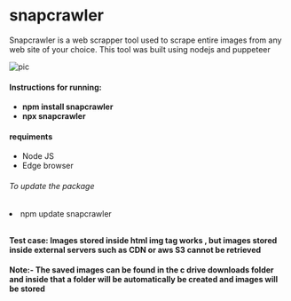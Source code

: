 # snapcrawler
Snapcrawler is a web scrapper tool used to scrape entire images from any web site of your choice.
This tool was built using nodejs and puppeteer<br>

![pic](https://github.com/PrethamMuthappa/snapcrawler/assets/98420696/b4272120-0045-47fb-9f51-6c53e21da240)

<h4> Instructions for running: </h4>

<ul>

  <li><b>npm install snapcrawler</b></li>
  <li><b>npx snapcrawler</b> </li>

</ul>

<h4>requiments</h4>
<ul><li>Node JS</li>
    <li> Edge browser</li>
</ul>

<h6>To update the package</h6>
<li>npm update snapcrawler</li>
<br>

<b>Test case: Images stored inside html img tag works , but images stored inside external servers such as CDN or aws S3 cannot be retrieved</b>

<b><h4>Note:- The saved images can be found in the c drive downloads folder and inside that a folder will be automatically be created and images will be stored  </b>
